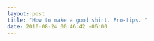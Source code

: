 ```yaml
--- 
layout: post
title: "How to make a good shirt. Pro-tips. "
date: 2010-08-24 00:46:42 -06:00
--- 
```


